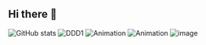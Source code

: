 ## Hi there 👋
![GitHub stats](https://github-readme-stats.vercel.app/api?username=sch990428&show_icons=true&theme=radical)
![DDD1](https://github.com/user-attachments/assets/1b04979a-afa9-49bb-979e-3d8d8a56ea04)
![Animation](https://github.com/user-attachments/assets/8509bbfc-d8ae-4efa-b2e4-8caeb4e548ec)
![Animation](https://github.com/user-attachments/assets/65e3d825-7aba-49b4-a9d4-33a02d743cfb)
![image](https://github.com/user-attachments/assets/9454aa90-1858-4ac5-8ba9-101bbab8f3c1)
<!--
**sch990428/sch990428** is a ✨ _special_ ✨ repository because its `README.md` (this file) appears on your GitHub profile.

Here are some ideas to get you started:

- 🔭 I’m currently working on ...
- 🌱 I’m currently learning ...
- 👯 I’m looking to collaborate on ...
- 🤔 I’m looking for help with ...
- 💬 Ask me about ...
- 📫 How to reach me: ...
- 😄 Pronouns: ...
- ⚡ Fun fact: ...
-->
